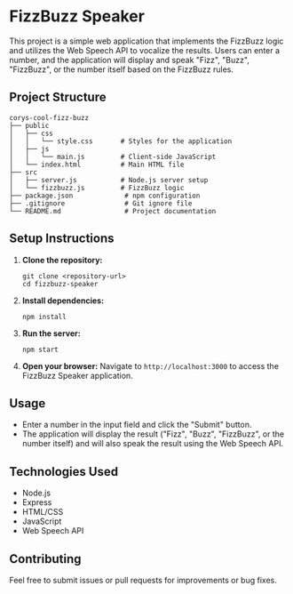 # FizzBuzz Speaker

This project is a simple web application that implements the FizzBuzz logic and utilizes the Web Speech API to vocalize the results. Users can enter a number, and the application will display and speak "Fizz", "Buzz", "FizzBuzz", or the number itself based on the FizzBuzz rules.

## Project Structure

```
corys-cool-fizz-buzz
├── public
│   ├── css
│   │   └── style.css       # Styles for the application
│   ├── js
│   │   └── main.js         # Client-side JavaScript
│   └── index.html          # Main HTML file
├── src
│   ├── server.js           # Node.js server setup
│   └── fizzbuzz.js         # FizzBuzz logic
├── package.json             # npm configuration
├── .gitignore               # Git ignore file
└── README.md                # Project documentation
```

## Setup Instructions

1. **Clone the repository:**
   ```
   git clone <repository-url>
   cd fizzbuzz-speaker
   ```

2. **Install dependencies:**
   ```
   npm install
   ```

3. **Run the server:**
   ```
   npm start
   ```

4. **Open your browser:**
   Navigate to `http://localhost:3000` to access the FizzBuzz Speaker application.

## Usage

- Enter a number in the input field and click the "Submit" button.
- The application will display the result ("Fizz", "Buzz", "FizzBuzz", or the number itself) and will also speak the result using the Web Speech API.

## Technologies Used

- Node.js
- Express
- HTML/CSS
- JavaScript
- Web Speech API

## Contributing

Feel free to submit issues or pull requests for improvements or bug fixes.